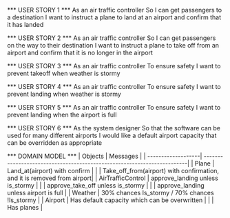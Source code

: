 *** USER STORY 1 ***
As an air traffic controller
So I can get passengers to a destination
I want to instruct a plane to land at an airport and confirm that it has landed

*** USER STORY 2 ***
As an air traffic controller
So I can get passengers on the way to their destination
I want to instruct a plane to take off from an airport and confirm that it is no longer in the airport

*** USER STORY 3 ***
As an air traffic controller
To ensure safety
I want to prevent takeoff when weather is stormy

*** USER STORY 4 ***
As an air traffic controller
To ensure safety
I want to prevent landing when weather is stormy

*** USER STORY 5 ***
As an air traffic controller
To ensure safety
I want to prevent landing when the airport is full

*** USER STORY 6 ***
As the system designer
So that the software can be used for many different airports
I would like a default airport capacity that can be overridden as appropriate



*** DOMAIN MODEL ***
|    Objects         |    Messages                                                             |
| -------------------| ------------------------------------------------------------------------|
| Plane              | Land_at(airport) with confirm                                           |
|                    | Take_off_from(airport) with confirmation, and it is removed from airport|
| AirTrafficControl  | approve_landing unless is_stormy                                      |
|                    | approve_take_off unless is_stormy                                     |
|                    | approve_landing unless airport is full                                   |
| Weather            | 30% chances Is_stormy / 70% chances !Is_stormy                          |
| Airport            | Has default capacity which can be overwritten                           |
|                    | Has planes                                                              |
